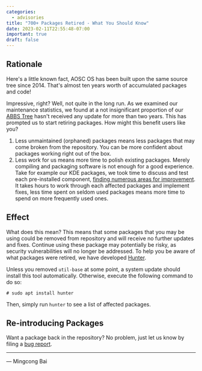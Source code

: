 ```yaml
---
categories:
  - advisories
title: "700+ Packages Retired - What You Should Know"
date: 2023-02-11T22:55:48-07:00
important: true
draft: false
---
```


Rationale
---------

Here's a little known fact, AOSC OS has been built upon the same source tree
since 2014. That's almost ten years worth of accumulated packages and code!

Impressive, right? Well, not quite in the long run. As we examined our
maintenance statistics, we found at a not insignificant proportion of our
[ABBS Tree](https://github.com/AOSC-Dev/aosc-os-abbs) hasn't received any
update for more than two years. This has prompted us to start retiring
packages. How might this benefit users like you?

1. Less unmaintained (orphaned) packages means less packages that may come
   broken from the repository. You can be more confident about packages
   working right out of the box.
2. Less work for us means more time to polish existing packages. Merely
   compiling and packaging software is not enough for a good experience. Take
   for example our KDE packages, we took time to discuss and test each
   pre-installed component, [finding numerous areas for improvement](https://wiki.aosc.io/developer/minutes/20230204/).
   It takes hours to work through each affected packages and implement fixes,
   less time spent on seldom used packages means more time to spend on more
   frequently used ones.

Effect
------

What does this mean? This means that some packages that you may be using could
be removed from repository and will receive no further updates and fixes.
Continue using these package may potentially be risky, as security
vulnerabilities will no longer be addressed. To help you be aware of what
packages were retired, we have developed [Hunter](https://github.com/AOSC-Dev/hunter).

Unless you removed `util-base` at some point, a system update should install
this tool automatically. Otherwise, execute the following command to do so:

```
# sudo apt install hunter
```

Then, simply run `hunter` to see a list of affected packages.

Re-introducing Packages
-----------------------

Want a package back in the repository? No problem, just let us know by filing
a [bug report](https://github.com/AOSC-Dev/aosc-os-abbs/issues/new?assignees=&labels=&template=bug-report.yml).

---

— Mingcong Bai
